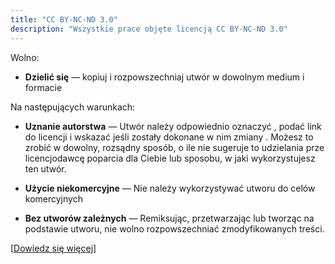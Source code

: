 ```yaml
---
title: "CC BY-NC-ND 3.0"
description: "Wszystkie prace objęte licencją CC BY-NC-ND 3.0"
---
```


Wolno:

- **Dzielić się** — kopiuj i rozpowszechniaj utwór w dowolnym medium i formacie 

 Na następujących warunkach: 

- **Uznanie autorstwa** — Utwór należy odpowiednio oznaczyć , podać link do licencji i wskazać jeśli zostały dokonane w nim zmiany . Możesz to zrobić w dowolny, rozsądny sposób, o ile nie sugeruje to udzielania prze licencjodawcę poparcia dla Ciebie lub sposobu, w jaki wykorzystujesz ten utwór. 

- **Użycie niekomercyjne** — Nie należy wykorzystywać utworu do celów komercyjnych 

- **Bez utworów zależnych** — Remiksując, przetwarzając lub tworząc na podstawie utworu, nie wolno rozpowszechniać zmodyfikowanych treści. 

[[Dowiedz się więcej](https://creativecommons.org/licenses/by-nc-nd/3.0/deed.pl)]